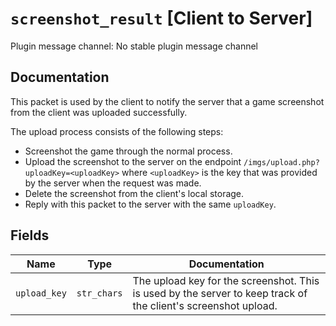 # `screenshot_result` [Client to Server]
Plugin message channel: No stable plugin message channel

## Documentation
This packet is used by the client to notify the server that a game screenshot from the client was uploaded successfully.

The upload process consists of the following steps:
- Screenshot the game through the normal process.
- Upload the screenshot to the server on the endpoint `/imgs/upload.php?uploadKey=<uploadKey>` where `<uploadKey>` is the key that was provided by the server when the request was made.
- Delete the screenshot from the client's local storage.
- Reply with this packet to the server with the same `uploadKey`.


## Fields
| Name | Type | Documentation |
| ---- | ---- | ------------- |
| `upload_key` | `str_chars` | The upload key for the screenshot. This is used by the server to keep track of the client's screenshot upload. |
